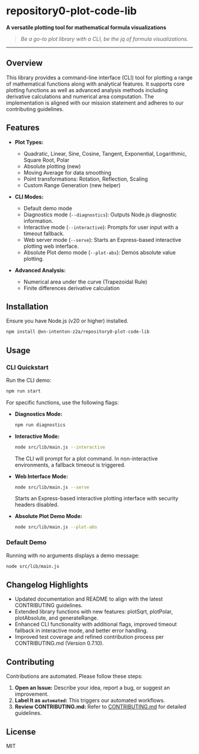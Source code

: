 # repository0-plot-code-lib

**A versatile plotting tool for mathematical formula visualizations**

> _Be a go-to plot library with a CLI, be the jq of formula visualizations._

---

## Overview

This library provides a command-line interface (CLI) tool for plotting a range of mathematical functions along with analytical features. It supports core plotting functions as well as advanced analysis methods including derivative calculations and numerical area computation. The implementation is aligned with our mission statement and adheres to our contributing guidelines.

## Features

- **Plot Types:**
  - Quadratic, Linear, Sine, Cosine, Tangent, Exponential, Logarithmic, Square Root, Polar
  - Absolute plotting (new)
  - Moving Average for data smoothing
  - Point transformations: Rotation, Reflection, Scaling
  - Custom Range Generation (new helper)

- **CLI Modes:**
  - Default demo mode
  - Diagnostics mode (`--diagnostics`): Outputs Node.js diagnostic information.
  - Interactive mode (`--interactive`): Prompts for user input with a timeout fallback.
  - Web server mode (`--serve`): Starts an Express-based interactive plotting web interface.
  - Absolute Plot demo mode (`--plot-abs`): Demos absolute value plotting.

- **Advanced Analysis:**
  - Numerical area under the curve (Trapezoidal Rule)
  - Finite differences derivative calculation

## Installation

Ensure you have Node.js (v20 or higher) installed.

```bash
npm install @xn-intenton-z2a/repository0-plot-code-lib
```

## Usage

### CLI Quickstart

Run the CLI demo:

```bash
npm run start
```

For specific functions, use the following flags:

- **Diagnostics Mode:**
  ```bash
  npm run diagnostics
  ```

- **Interactive Mode:**
  ```bash
  node src/lib/main.js --interactive
  ```
  The CLI will prompt for a plot command. In non-interactive environments, a fallback timeout is triggered.

- **Web Interface Mode:**
  ```bash
  node src/lib/main.js --serve
  ```
  Starts an Express-based interactive plotting interface with security headers disabled.

- **Absolute Plot Demo Mode:**
  ```bash
  node src/lib/main.js --plot-abs
  ```

### Default Demo

Running with no arguments displays a demo message:

```bash
node src/lib/main.js
```

## Changelog Highlights

- Updated documentation and README to align with the latest CONTRIBUTING guidelines.
- Extended library functions with new features: plotSqrt, plotPolar, plotAbsolute, and generateRange.
- Enhanced CLI functionality with additional flags, improved timeout fallback in interactive mode, and better error handling.
- Improved test coverage and refined contribution process per CONTRIBUTING.md (Version 0.7.10).

## Contributing

Contributions are automated. Please follow these steps:

1. **Open an Issue:** Describe your idea, report a bug, or suggest an improvement.
2. **Label It as `automated`:** This triggers our automated workflows.
3. **Review CONTRIBUTING.md:** Refer to [CONTRIBUTING.md](./CONTRIBUTING.md) for detailed guidelines.

## License

MIT
